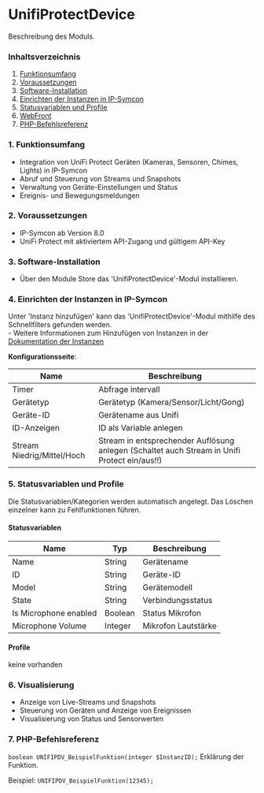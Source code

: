 # UnifiProtectDevice
Beschreibung des Moduls.

### Inhaltsverzeichnis

1. [Funktionsumfang](#1-funktionsumfang)
2. [Voraussetzungen](#2-voraussetzungen)
3. [Software-Installation](#3-software-installation)
4. [Einrichten der Instanzen in IP-Symcon](#4-einrichten-der-instanzen-in-ip-symcon)
5. [Statusvariablen und Profile](#5-statusvariablen-und-profile)
6. [WebFront](#6-webfront)
7. [PHP-Befehlsreferenz](#7-php-befehlsreferenz)

### 1. Funktionsumfang

- Integration von UniFi Protect Geräten (Kameras, Sensoren, Chimes, Lights) in IP-Symcon
- Abruf und Steuerung von Streams und Snapshots
- Verwaltung von Geräte-Einstellungen und Status
- Ereignis- und Bewegungsmeldungen

### 2. Voraussetzungen

- IP-Symcon ab Version 8.0
- UniFi Protect mit aktiviertem API-Zugang und gültigem API-Key

### 3. Software-Installation

* Über den Module Store das 'UnifiProtectDevice'-Modul installieren.

### 4. Einrichten der Instanzen in IP-Symcon

 Unter 'Instanz hinzufügen' kann das 'UnifiProtectDevice'-Modul mithilfe des Schnellfilters gefunden werden.  
	- Weitere Informationen zum Hinzufügen von Instanzen in der [Dokumentation der Instanzen](https://www.symcon.de/service/dokumentation/konzepte/instanzen/#Instanz_hinzufügen)

__Konfigurationsseite__:

Name     | Beschreibung
-------- | ------------------
Timer    | Abfrage intervall
Gerätetyp | Gerätetyp (Kamera/Sensor/Licht/Gong)
Geräte-ID | Gerätename aus Unifi
ID-Anzeigen | ID als Variable anlegen
Stream Niedrig/Mittel/Hoch | Stream in entsprechender Auflösung anlegen (Schaltet auch Stream in Unifi Protect ein/aus!!)

### 5. Statusvariablen und Profile

Die Statusvariablen/Kategorien werden automatisch angelegt. Das Löschen einzelner kann zu Fehlfunktionen führen.

#### Statusvariablen

| Name         | Typ      | Beschreibung                |
| ------------ | -------- | --------------------------  |
| Name         | String   | Gerätename                  |
| ID           | String   | Geräte-ID                   |
| Model        | String   | Gerätemodell                |
| State        | String   | Verbindungsstatus           |
| Is Microphone enabled  | Boolean      | Status Mikrofon |
| Microphone Volume | Integer | Mikrofon Lautstärke |

#### Profile

keine vorhanden

### 6. Visualisierung

- Anzeige von Live-Streams und Snapshots
- Steuerung von Geräten und Anzeige von Ereignissen
- Visualisierung von Status und Sensorwerten

### 7. PHP-Befehlsreferenz

`boolean UNIFIPDV_BeispielFunktion(integer $InstanzID);`
Erklärung der Funktion.

Beispiel:
`UNIFIPDV_BeispielFunktion(12345);`